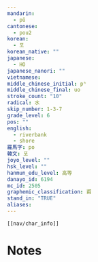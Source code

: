 ```yaml
---
mandarin:
  - pǔ
cantonese:
  - pou2
korean:
  - 포
korean_native: ""
japanese:
  - HO
japanese_nanori: ""
vietnamese:
middle_chinese_initial: pʰ
middle_chinese_final: uo
stroke_count: "10"
radical: 水
skip_number: 1-3-7
grade_level: 6
pos: ""
english:
  - riverbank
  - shore
羅馬字: po
韓文: 포
joyo_level: ""
hsk_level: ""
hanmun_edu_level: 高等
danayo_id: 6194
mc_id: 2505
graphemic_classification: 甫
stand_in: "TRUE"
aliases:
---
```

```meta-bind-embed
[[nav/char_info]]
```

# Notes
